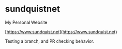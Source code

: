 # sundquistnet
My Personal Website 

[https://www.sundquist.net](https://www.sundquist.net) 

Testing a branch, and PR checking behavior.
